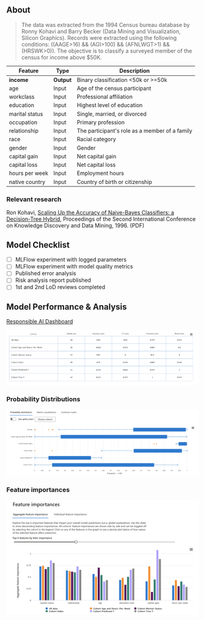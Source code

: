 ## About

>The data was extracted from the 1994 Census bureau database by Ronny Kohavi and Barry Becker (Data Mining and Visualization, Silicon Graphics). Records were extracted using the following conditions: ((AAGE>16) && (AGI>100) && (AFNLWGT>1) && (HRSWK>0)). The objective is to classify a surveyed member of the census for income above $50K.


| Feature | Type | Description |
| ------  | ---- | ----------- |
| **income** | **Output** | Binary classification <50k or >=50k |
| age     | Input| Age of the census participant |
| workclass     |  Input| Professional affiliation          |
| education     |  Input| Highest level of education          |
| marital status     | Input| Single, married, or divorced           |
| occupation     | Input| Primary profession           |
| relationship     | Input| The participant's role as a member of a family     |
| race     | Input| Racial category           |
| gender     | Input| Gender           |
| capital gain     | Input| Net capital gain           |
| capital loss     | Input| Net capital loss           |
| hours per week     | Input| Employment hours           |
| native country     | Input| Country of birth or citizenship           |
    

### Relevant research
Ron Kohavi, [Scaling Up the Accuracy of Naive-Bayes Classifiers: a Decision-Tree Hybrid](http://robotics.stanford.edu/~ronnyk/nbtree.pdf), Proceedings of the Second International Conference on Knowledge Discovery and Data Mining, 1996. (PDF)

## Model Checklist

- [ ] MLFlow experiment with logged parameters
- [ ] MLFlow experiment with model quality metrics
- [ ] Published error analysis
- [ ] Risk analysis report published
- [ ] 1st and 2nd LoD reviews completed

## Model Performance & Analysis

[Responsible AI Dashboard](https://rev4demo12597.product-team-sandbox.domino.tech/modelproducts/6461635126cd6979a0457257)

![Performance Metrics Table](https://github.com/vsridhar-ddl/Rev4Chapter3/blob/main/Accuracy%20Scores.png)

### Probability Distributions
![Probability Distribution](https://github.com/vsridhar-ddl/Rev4Chapter3/blob/main/Census%20Data%20Prob%20Distribution.png)

### Feature importances
![Feature Importances](https://github.com/vsridhar-ddl/Rev4Chapter3/blob/main/Income%20Pred%20Feature%20Importance.png)